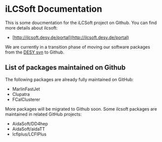 # iLCSoft Documentation

This is some doucmentation for the iLCSoft project on Github.
You can find more details about ilcsoft:

- [http://ilcsoft.desy.de/portal](http://ilcsoft.desy.de/portal)


We are currently in a transition phase of moving our software packages from 
the [DESY svn](https://svnsrv.desy.de/websvn) to Github.

## List of packages maintained on Github

The following packages are already fully maintained on GitHub:

- MarlinFastJet
- Clupatra
- FCalClusterer

More packages will be migrated to Github soon.
Some ilcsoft packages are maintained in related GitHub projects:

- AidaSoft/DD4hep
- AidaSoft/aidaTT
- lcfiplus/LCFIPlus


